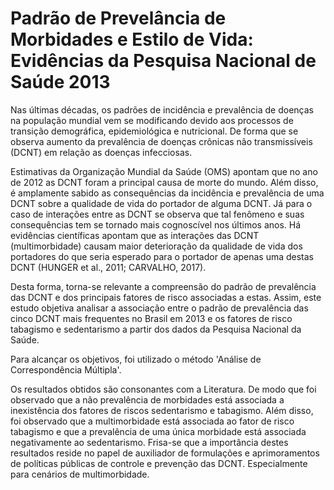 # Padrão de Prevelância de Morbidades e Estilo de Vida: Evidências da Pesquisa Nacional de Saúde 2013


Nas últimas décadas, os padrões de incidência e prevalência de doenças na população
mundial vem se modificando devido aos processos de transição demográfica, epidemiológica
e nutricional. De forma que se observa aumento da prevalência de doenças crônicas não
transmissíveis (DCNT) em relação as doenças infecciosas.

Estimativas da Organização Mundial da Saúde (OMS) apontam que no ano de 2012 as
DCNT foram a principal causa de morte do mundo. Além disso, é amplamente sabido as consequências da incidência e prevalência de uma DCNT
sobre a qualidade de vida do portador de alguma DCNT. Já para o caso de interações entre as
DCNT se observa que tal fenômeno e suas consequências tem se tornado mais cognoscível
nos últimos anos. Há evidências científicas apontam que as interações das DCNT
(multimorbidade) causam maior deterioração da qualidade de vida dos portadores do que seria
esperado para o portador de apenas uma destas DCNT (HUNGER et al., 2011; CARVALHO,
2017).

Desta forma, torna-se relevante a compreensão do padrão de prevalência das DCNT e
dos principais fatores de risco associadas a estas. Assim, este estudo objetiva analisar a
associação entre o padrão de prevalência das cinco DCNT mais frequentes no Brasil em 2013
e os fatores de risco tabagismo e sedentarismo a partir dos dados da Pesquisa Nacional da Saúde. 

Para alcançar os objetivos, foi utilizado o método 'Análise de Correspondência Múltipla'.

Os resultados obtidos são consonantes com a Literatura. De modo que foi observado que a não prevalência de morbidades está associada a inexistência dos fatores de riscos sedentarismo e tabagismo. 
Além disso, foi observado que a multimorbidade está associada ao fator de risco tabagismo e que a prevalência de uma única morbidade está associada negativamente ao sedentarismo. 
Frisa-se que a importância destes resultados reside no papel de auxiliador de formulações e aprimoramentos de políticas públicas de controle e prevenção das DCNT. Especialmente para cenários de multimorbidade.


